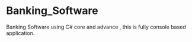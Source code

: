 # Banking_Software
Banking Software using C# core and advance ,  this is fully console based application.
